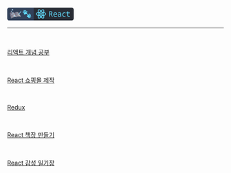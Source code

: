 <br />
<a href="https://github.com/seol-yu/TIL/tree/master/React" target="_blank"><img src="https://github.com/seol-yu/TIL/blob/master/images/react-badge-logo.png?raw=true" height=30 /></a>
<br />

---

<br />

[리액트 개념 공부](./React_Concepts)

<br />

[React 쇼핑몰 제작](./React_Shopping_Mall)

<br />

[Redux](./Redux)

<br />

[React 책장 만들기](./React책장만들기)

<br />

[React 감성 일기장](./React감성일기장)

<br />
